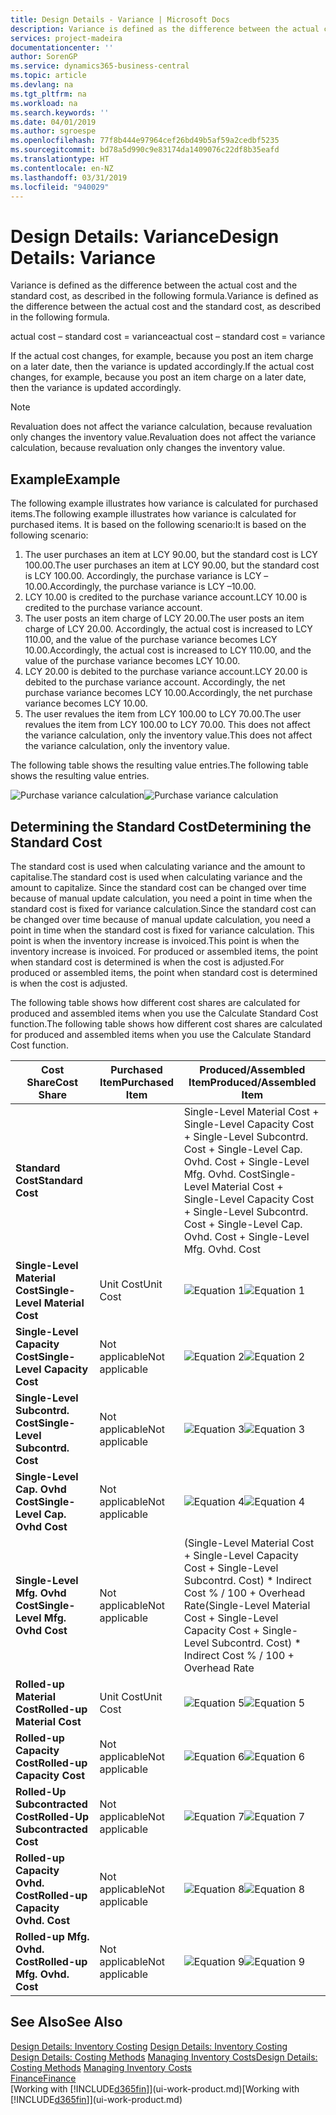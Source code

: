 ```yaml
---
title: Design Details - Variance | Microsoft Docs
description: Variance is defined as the difference between the actual cost and the standard cost, as described in the following formula.
services: project-madeira
documentationcenter: ''
author: SorenGP
ms.service: dynamics365-business-central
ms.topic: article
ms.devlang: na
ms.tgt_pltfrm: na
ms.workload: na
ms.search.keywords: ''
ms.date: 04/01/2019
ms.author: sgroespe
ms.openlocfilehash: 77f8b444e97964cef26bd49b5af59a2cedbf5235
ms.sourcegitcommit: bd78a5d990c9e83174da1409076c22df8b35eafd
ms.translationtype: HT
ms.contentlocale: en-NZ
ms.lasthandoff: 03/31/2019
ms.locfileid: "940029"
---
```

# <a name="design-details-variance"></a><span data-ttu-id="4fac7-103">Design Details: Variance</span><span class="sxs-lookup"><span data-stu-id="4fac7-103">Design Details: Variance</span></span>
<span data-ttu-id="4fac7-104">Variance is defined as the difference between the actual cost and the standard cost, as described in the following formula.</span><span class="sxs-lookup"><span data-stu-id="4fac7-104">Variance is defined as the difference between the actual cost and the standard cost, as described in the following formula.</span></span>  

 <span data-ttu-id="4fac7-105">actual cost – standard cost = variance</span><span class="sxs-lookup"><span data-stu-id="4fac7-105">actual cost – standard cost = variance</span></span>  

 <span data-ttu-id="4fac7-106">If the actual cost changes, for example, because you post an item charge on a later date, then the variance is updated accordingly.</span><span class="sxs-lookup"><span data-stu-id="4fac7-106">If the actual cost changes, for example, because you post an item charge on a later date, then the variance is updated accordingly.</span></span>  

> [!NOTE]  
>  <span data-ttu-id="4fac7-107">Revaluation does not affect the variance calculation, because revaluation only changes the inventory value.</span><span class="sxs-lookup"><span data-stu-id="4fac7-107">Revaluation does not affect the variance calculation, because revaluation only changes the inventory value.</span></span>  

## <a name="example"></a><span data-ttu-id="4fac7-108">Example</span><span class="sxs-lookup"><span data-stu-id="4fac7-108">Example</span></span>  
 <span data-ttu-id="4fac7-109">The following example illustrates how variance is calculated for purchased items.</span><span class="sxs-lookup"><span data-stu-id="4fac7-109">The following example illustrates how variance is calculated for purchased items.</span></span> <span data-ttu-id="4fac7-110">It is based on the following scenario:</span><span class="sxs-lookup"><span data-stu-id="4fac7-110">It is based on the following scenario:</span></span>  

1.  <span data-ttu-id="4fac7-111">The user purchases an item at LCY 90.00, but the standard cost is LCY 100.00.</span><span class="sxs-lookup"><span data-stu-id="4fac7-111">The user purchases an item at LCY 90.00, but the standard cost is LCY 100.00.</span></span> <span data-ttu-id="4fac7-112">Accordingly, the purchase variance is LCY –10.00.</span><span class="sxs-lookup"><span data-stu-id="4fac7-112">Accordingly, the purchase variance is LCY –10.00.</span></span>  
2.  <span data-ttu-id="4fac7-113">LCY 10.00 is credited to the purchase variance account.</span><span class="sxs-lookup"><span data-stu-id="4fac7-113">LCY 10.00 is credited to the purchase variance account.</span></span>  
3.  <span data-ttu-id="4fac7-114">The user posts an item charge of LCY 20.00.</span><span class="sxs-lookup"><span data-stu-id="4fac7-114">The user posts an item charge of LCY 20.00.</span></span> <span data-ttu-id="4fac7-115">Accordingly, the actual cost is increased to LCY 110.00, and the value of the purchase variance becomes LCY 10.00.</span><span class="sxs-lookup"><span data-stu-id="4fac7-115">Accordingly, the actual cost is increased to LCY 110.00, and the value of the purchase variance becomes LCY 10.00.</span></span>  
4.  <span data-ttu-id="4fac7-116">LCY 20.00 is debited to the purchase variance account.</span><span class="sxs-lookup"><span data-stu-id="4fac7-116">LCY 20.00 is debited to the purchase variance account.</span></span> <span data-ttu-id="4fac7-117">Accordingly, the net purchase variance becomes LCY 10.00.</span><span class="sxs-lookup"><span data-stu-id="4fac7-117">Accordingly, the net purchase variance becomes LCY 10.00.</span></span>  
5.  <span data-ttu-id="4fac7-118">The user revalues the item from LCY 100.00 to LCY 70.00.</span><span class="sxs-lookup"><span data-stu-id="4fac7-118">The user revalues the item from LCY 100.00 to LCY 70.00.</span></span> <span data-ttu-id="4fac7-119">This does not affect the variance calculation, only the inventory value.</span><span class="sxs-lookup"><span data-stu-id="4fac7-119">This does not affect the variance calculation, only the inventory value.</span></span>  

 <span data-ttu-id="4fac7-120">The following table shows the resulting value entries.</span><span class="sxs-lookup"><span data-stu-id="4fac7-120">The following table shows the resulting value entries.</span></span>  

 <span data-ttu-id="4fac7-121">![Purchase variance calculation](media/design_details_inventory_costing_11_purchase_variance.png "Purchase variance calculation")</span><span class="sxs-lookup"><span data-stu-id="4fac7-121">![Purchase variance calculation](media/design_details_inventory_costing_11_purchase_variance.png "Purchase variance calculation")</span></span>  

## <a name="determining-the-standard-cost"></a><span data-ttu-id="4fac7-122">Determining the Standard Cost</span><span class="sxs-lookup"><span data-stu-id="4fac7-122">Determining the Standard Cost</span></span>  
 <span data-ttu-id="4fac7-123">The standard cost is used when calculating variance and the amount to capitalise.</span><span class="sxs-lookup"><span data-stu-id="4fac7-123">The standard cost is used when calculating variance and the amount to capitalize.</span></span> <span data-ttu-id="4fac7-124">Since the standard cost can be changed over time because of manual update calculation, you need a point in time when the standard cost is fixed for variance calculation.</span><span class="sxs-lookup"><span data-stu-id="4fac7-124">Since the standard cost can be changed over time because of manual update calculation, you need a point in time when the standard cost is fixed for variance calculation.</span></span> <span data-ttu-id="4fac7-125">This point is when the inventory increase is invoiced.</span><span class="sxs-lookup"><span data-stu-id="4fac7-125">This point is when the inventory increase is invoiced.</span></span> <span data-ttu-id="4fac7-126">For produced or assembled items, the point when standard cost is determined is when the cost is adjusted.</span><span class="sxs-lookup"><span data-stu-id="4fac7-126">For produced or assembled items, the point when standard cost is determined is when the cost is adjusted.</span></span>  

 <span data-ttu-id="4fac7-127">The following table shows how different cost shares are calculated for produced and assembled items when you use the Calculate Standard Cost function.</span><span class="sxs-lookup"><span data-stu-id="4fac7-127">The following table shows how different cost shares are calculated for produced and assembled items when you use the Calculate Standard Cost function.</span></span>  

|<span data-ttu-id="4fac7-128">Cost Share</span><span class="sxs-lookup"><span data-stu-id="4fac7-128">Cost Share</span></span>|<span data-ttu-id="4fac7-129">Purchased Item</span><span class="sxs-lookup"><span data-stu-id="4fac7-129">Purchased Item</span></span>|<span data-ttu-id="4fac7-130">Produced/Assembled Item</span><span class="sxs-lookup"><span data-stu-id="4fac7-130">Produced/Assembled Item</span></span>|  
|----------------|--------------------|------------------------------|  
|<span data-ttu-id="4fac7-131">**Standard Cost**</span><span class="sxs-lookup"><span data-stu-id="4fac7-131">**Standard Cost**</span></span>||<span data-ttu-id="4fac7-132">Single-Level Material Cost + Single-Level Capacity Cost + Single-Level Subcontrd. Cost + Single-Level Cap. Ovhd. Cost + Single-Level Mfg. Ovhd. Cost</span><span class="sxs-lookup"><span data-stu-id="4fac7-132">Single-Level Material Cost + Single-Level Capacity Cost + Single-Level Subcontrd. Cost + Single-Level Cap. Ovhd. Cost + Single-Level Mfg. Ovhd. Cost</span></span>|  
|<span data-ttu-id="4fac7-133">**Single-Level Material Cost**</span><span class="sxs-lookup"><span data-stu-id="4fac7-133">**Single-Level Material Cost**</span></span>|<span data-ttu-id="4fac7-134">Unit Cost</span><span class="sxs-lookup"><span data-stu-id="4fac7-134">Unit Cost</span></span>|<span data-ttu-id="4fac7-135">![Equation 1](media/design_details_inventory_costing_11_equation_1.png "Equation 1")</span><span class="sxs-lookup"><span data-stu-id="4fac7-135">![Equation 1](media/design_details_inventory_costing_11_equation_1.png "Equation 1")</span></span>|  
|<span data-ttu-id="4fac7-136">**Single-Level Capacity Cost**</span><span class="sxs-lookup"><span data-stu-id="4fac7-136">**Single-Level Capacity Cost**</span></span>|<span data-ttu-id="4fac7-137">Not applicable</span><span class="sxs-lookup"><span data-stu-id="4fac7-137">Not applicable</span></span>|<span data-ttu-id="4fac7-138">![Equation 2](media/design_details_inventory_costing_11_equation_2.png "Equation 2")</span><span class="sxs-lookup"><span data-stu-id="4fac7-138">![Equation 2](media/design_details_inventory_costing_11_equation_2.png "Equation 2")</span></span>|  
|<span data-ttu-id="4fac7-139">**Single-Level Subcontrd. Cost**</span><span class="sxs-lookup"><span data-stu-id="4fac7-139">**Single-Level Subcontrd. Cost**</span></span>|<span data-ttu-id="4fac7-140">Not applicable</span><span class="sxs-lookup"><span data-stu-id="4fac7-140">Not applicable</span></span>|<span data-ttu-id="4fac7-141">![Equation 3](media/design_details_inventory_costing_11_equation_3.png "Equation 3")</span><span class="sxs-lookup"><span data-stu-id="4fac7-141">![Equation 3](media/design_details_inventory_costing_11_equation_3.png "Equation 3")</span></span>|  
|<span data-ttu-id="4fac7-142">**Single-Level Cap. Ovhd Cost**</span><span class="sxs-lookup"><span data-stu-id="4fac7-142">**Single-Level Cap. Ovhd Cost**</span></span>|<span data-ttu-id="4fac7-143">Not applicable</span><span class="sxs-lookup"><span data-stu-id="4fac7-143">Not applicable</span></span>|<span data-ttu-id="4fac7-144">![Equation 4](media/design_details_inventory_costing_11_equation_4.png "Equation 4")</span><span class="sxs-lookup"><span data-stu-id="4fac7-144">![Equation 4](media/design_details_inventory_costing_11_equation_4.png "Equation 4")</span></span>|  
|<span data-ttu-id="4fac7-145">**Single-Level Mfg. Ovhd Cost**</span><span class="sxs-lookup"><span data-stu-id="4fac7-145">**Single-Level Mfg. Ovhd Cost**</span></span>|<span data-ttu-id="4fac7-146">Not applicable</span><span class="sxs-lookup"><span data-stu-id="4fac7-146">Not applicable</span></span>|<span data-ttu-id="4fac7-147">(Single-Level Material Cost + Single-Level Capacity Cost + Single-Level Subcontrd. Cost) \* Indirect Cost % / 100 + Overhead Rate</span><span class="sxs-lookup"><span data-stu-id="4fac7-147">(Single-Level Material Cost + Single-Level Capacity Cost + Single-Level Subcontrd. Cost) \* Indirect Cost % / 100 + Overhead Rate</span></span>|  
|<span data-ttu-id="4fac7-148">**Rolled-up Material Cost**</span><span class="sxs-lookup"><span data-stu-id="4fac7-148">**Rolled-up Material Cost**</span></span>|<span data-ttu-id="4fac7-149">Unit Cost</span><span class="sxs-lookup"><span data-stu-id="4fac7-149">Unit Cost</span></span>|<span data-ttu-id="4fac7-150">![Equation 5](media/design_details_inventory_costing_11_equation_5.png "Equation 5")</span><span class="sxs-lookup"><span data-stu-id="4fac7-150">![Equation 5](media/design_details_inventory_costing_11_equation_5.png "Equation 5")</span></span>|  
|<span data-ttu-id="4fac7-151">**Rolled-up Capacity Cost**</span><span class="sxs-lookup"><span data-stu-id="4fac7-151">**Rolled-up Capacity Cost**</span></span>|<span data-ttu-id="4fac7-152">Not applicable</span><span class="sxs-lookup"><span data-stu-id="4fac7-152">Not applicable</span></span>|<span data-ttu-id="4fac7-153">![Equation 6](media/design_details_inventory_costing_11_equation_6.png "Equation 6")</span><span class="sxs-lookup"><span data-stu-id="4fac7-153">![Equation 6](media/design_details_inventory_costing_11_equation_6.png "Equation 6")</span></span>|  
|<span data-ttu-id="4fac7-154">**Rolled-Up Subcontracted Cost**</span><span class="sxs-lookup"><span data-stu-id="4fac7-154">**Rolled-Up Subcontracted Cost**</span></span>|<span data-ttu-id="4fac7-155">Not applicable</span><span class="sxs-lookup"><span data-stu-id="4fac7-155">Not applicable</span></span>|<span data-ttu-id="4fac7-156">![Equation 7](media/design_details_inventory_costing_11_equation_7.png "Equation 7")</span><span class="sxs-lookup"><span data-stu-id="4fac7-156">![Equation 7](media/design_details_inventory_costing_11_equation_7.png "Equation 7")</span></span>|  
|<span data-ttu-id="4fac7-157">**Rolled-up Capacity Ovhd. Cost**</span><span class="sxs-lookup"><span data-stu-id="4fac7-157">**Rolled-up Capacity Ovhd. Cost**</span></span>|<span data-ttu-id="4fac7-158">Not applicable</span><span class="sxs-lookup"><span data-stu-id="4fac7-158">Not applicable</span></span>|<span data-ttu-id="4fac7-159">![Equation 8](media/design_details_inventory_costing_11_equation_8.png "Equation 8")</span><span class="sxs-lookup"><span data-stu-id="4fac7-159">![Equation 8](media/design_details_inventory_costing_11_equation_8.png "Equation 8")</span></span>|  
|<span data-ttu-id="4fac7-160">**Rolled-up Mfg. Ovhd. Cost**</span><span class="sxs-lookup"><span data-stu-id="4fac7-160">**Rolled-up Mfg. Ovhd. Cost**</span></span>|<span data-ttu-id="4fac7-161">Not applicable</span><span class="sxs-lookup"><span data-stu-id="4fac7-161">Not applicable</span></span>|<span data-ttu-id="4fac7-162">![Equation 9](media/design_details_inventory_costing_11_equation_9.png "Equation 9")</span><span class="sxs-lookup"><span data-stu-id="4fac7-162">![Equation 9](media/design_details_inventory_costing_11_equation_9.png "Equation 9")</span></span>|  

## <a name="see-also"></a><span data-ttu-id="4fac7-163">See Also</span><span class="sxs-lookup"><span data-stu-id="4fac7-163">See Also</span></span>  
 <span data-ttu-id="4fac7-164">[Design Details: Inventory Costing](design-details-inventory-costing.md) </span><span class="sxs-lookup"><span data-stu-id="4fac7-164">[Design Details: Inventory Costing](design-details-inventory-costing.md) </span></span>  
 <span data-ttu-id="4fac7-165">[Design Details: Costing Methods](design-details-costing-methods.md) [Managing Inventory Costs](finance-manage-inventory-costs.md)</span><span class="sxs-lookup"><span data-stu-id="4fac7-165">[Design Details: Costing Methods](design-details-costing-methods.md) [Managing Inventory Costs](finance-manage-inventory-costs.md)</span></span>  
 [<span data-ttu-id="4fac7-166">Finance</span><span class="sxs-lookup"><span data-stu-id="4fac7-166">Finance</span></span>](finance.md)  
 <span data-ttu-id="4fac7-167">[Working with [!INCLUDE[d365fin](includes/d365fin_md.md)]](ui-work-product.md)</span><span class="sxs-lookup"><span data-stu-id="4fac7-167">[Working with [!INCLUDE[d365fin](includes/d365fin_md.md)]](ui-work-product.md)</span></span>
